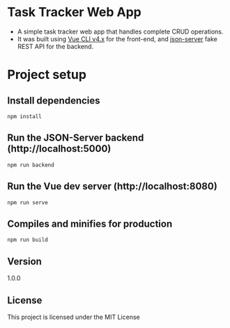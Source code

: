 # Task Tracker Web App

- A simple task tracker web app that handles complete CRUD operations.
-  It was built using [Vue CLI v4.x](https://cli.vuejs.org/) for the front-end, and [json-server](https://www.npmjs.com/package/json-server) fake REST API for the backend.

# Project setup

## Install dependencies

```
npm install
```

## Run the JSON-Server backend (http://localhost:5000)

```
npm run backend
```

## Run the Vue dev server (http://localhost:8080)

```
npm run serve
```

## Compiles and minifies for production

```
npm run build
```

## Version

1.0.0

## License

This project is licensed under the MIT License
